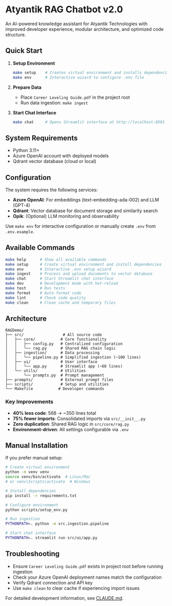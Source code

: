 # Atyantik RAG Chatbot v2.0

An AI-powered knowledge assistant for Atyantik Technologies with improved developer experience, modular architecture, and optimized code structure.

## Quick Start

1. **Setup Environment**
   ```bash
   make setup    # Creates virtual environment and installs dependencies
   make env      # Interactive wizard to configure .env file
   ```

2. **Prepare Data**
   - Place `Career Leveling Guide.pdf` in the project root
   - Run data ingestion: `make ingest`

3. **Start Chat Interface**
   ```bash
   make chat     # Opens Streamlit interface at http://localhost:8501
   ```

## System Requirements

- Python 3.11+
- Azure OpenAI account with deployed models
- Qdrant vector database (cloud or local)

## Configuration

The system requires the following services:

- **Azure OpenAI**: For embeddings (text-embedding-ada-002) and LLM (GPT-4)
- **Qdrant**: Vector database for document storage and similarity search
- **Opik**: (Optional) LLM monitoring and observability

Use `make env` for interactive configuration or manually create `.env` from `.env.example`.

## Available Commands

```bash
make help      # Show all available commands
make setup     # Create virtual environment and install dependencies
make env       # Interactive .env setup wizard
make ingest    # Process and upload documents to vector database
make chat      # Start Streamlit chat interface
make dev       # Development mode with hot-reload
make test      # Run tests
make format    # Auto-format code
make lint      # Check code quality
make clean     # Clean cache and temporary files
```

## Architecture

```
RAGDemo/
├── src/                 # All source code
│   ├── core/           # Core functionality
│   │   ├── config.py   # Centralized configuration
│   │   └── rag.py      # Shared RAG chain logic
│   ├── ingestion/      # Data processing
│   │   └── pipeline.py # Simplified ingestion (~100 lines)
│   ├── ui/             # User interface
│   │   └── app.py      # Streamlit app (~60 lines)
│   └── utils/          # Utilities
│       └── prompts.py  # Prompt management
├── prompts/            # External prompt files
├── scripts/            # Setup and utilities
└── Makefile           # Developer commands
```

### Key Improvements
- **40% less code**: 568 → ~350 lines total
- **75% fewer imports**: Consolidated imports via `src/__init__.py`
- **Zero duplication**: Shared RAG logic in `src/core/rag.py`
- **Environment-driven**: All settings configurable via `.env`

## Manual Installation

If you prefer manual setup:

```bash
# Create virtual environment
python -m venv venv
source venv/bin/activate  # Linux/Mac
# or venv\Scripts\activate  # Windows

# Install dependencies
pip install -r requirements.txt

# Configure environment
python scripts/setup_env.py

# Run ingestion  
PYTHONPATH=. python -m src.ingestion.pipeline

# Start chat interface
PYTHONPATH=. streamlit run src/ui/app.py
```

## Troubleshooting

- Ensure `Career Leveling Guide.pdf` exists in project root before running ingestion
- Check your Azure OpenAI deployment names match the configuration
- Verify Qdrant connection and API key
- Use `make clean` to clear cache if experiencing import issues

For detailed development information, see [CLAUDE.md](CLAUDE.md).